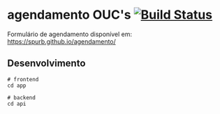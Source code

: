 # agendamento OUC's [![Build Status](https://travis-ci.org/SPURB/agendamento.svg?branch=master)](https://travis-ci.org/SPURB/agendamento)

Formulário de agendamento disponível em:
https://spurb.github.io/agendamento/


## Desenvolvimento
```
# frontend 
cd app

# backend
cd api
```
